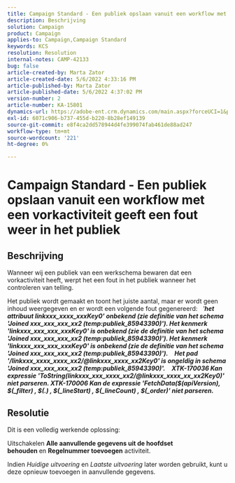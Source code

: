 ```yaml
---
title: Campaign Standard - Een publiek opslaan vanuit een workflow met een vorkactiviteit geeft een fout weer in het publiek
description: Beschrijving
solution: Campaign
product: Campaign
applies-to: Campaign,Campaign Standard
keywords: KCS
resolution: Resolution
internal-notes: CAMP-42133
bug: false
article-created-by: Marta Zator
article-created-date: 5/6/2022 4:33:16 PM
article-published-by: Marta Zator
article-published-date: 5/6/2022 4:37:02 PM
version-number: 2
article-number: KA-15801
dynamics-url: https://adobe-ent.crm.dynamics.com/main.aspx?forceUCI=1&pagetype=entityrecord&etn=knowledgearticle&id=286a3538-5acd-ec11-a7b5-6045bd00dbbc
exl-id: 6071c906-b737-455d-b220-8b28ef149139
source-git-commit: e8f4ca2dd578944d4fe399074fab461de88ad247
workflow-type: tm+mt
source-wordcount: '221'
ht-degree: 0%

---
```


# Campaign Standard - Een publiek opslaan vanuit een workflow met een vorkactiviteit geeft een fout weer in het publiek

## Beschrijving


Wanneer wij een publiek van een werkschema bewaren dat een vorkactiviteit heeft, werpt het een fout in het publiek wanneer het controleren van telling.

Het publiek wordt gemaakt en toont het juiste aantal, maar er wordt geen inhoud weergegeven en er wordt een volgende fout gegenereerd:
 
*&#39;<b>het attribuut linkxxx_xxxx_xxxKey0&#39; onbekend (zie definitie van het schema &#39;Joined xxx_xxx_xxx_xx2 (temp:publiek_85943390)&#39;). Het kenmerk &#39;linkxxx_xxx_xxx_xxxKey0&#39; is onbekend (zie de definitie van het schema &#39;Joined xxx_xxx_xxx_xx2 (temp:publiek_85943390)&#39;). Het kenmerk &#39;linkxxx_xxx_xxx_xxxKey0&#39; is onbekend (zie de definitie van het schema &#39;Joined xxx_xxx_xxx_xx2 (temp:publiek_85943390)&#39;).</b>*
 <b>__</b> 
<b>*Het pad &#39;/linkxxx_xxxx_xxxx_xx2/@linkxxx_xxxx_xx2Key0&#39; is ongeldig in schema &#39;Joined xxx_xxx_xxx_xx2 (temp:publiek_85943390)&#39;.</b>*
 <b>__</b> 
<b>*XTK-170036 Kan expressie &#39;ToString(linkxxx_xxx_xxxx_xx2/@linkxxx_xxxx_xx_xx2Key0)&#39; niet parseren. XTK-170006 Kan de expressie &#39;FetchData($(apiVersion), $(_filter) , $(.) , $(_lineStart) , $(_lineCount) , $(_order)&#39; niet parseren.</b>*


## Resolutie


Dit is een volledig werkende oplossing:

Uitschakelen <b>Alle aanvullende gegevens uit de hoofdset behouden </b>en <b>Regelnummer toevoegen</b> activiteit.

Indien *Huidige uitvoering* en *Laatste uitvoering* later worden gebruikt, kunt u deze opnieuw toevoegen in aanvullende gegevens.
